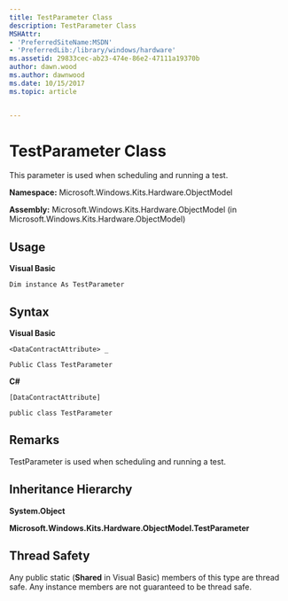 ```yaml
---
title: TestParameter Class
description: TestParameter Class
MSHAttr:
- 'PreferredSiteName:MSDN'
- 'PreferredLib:/library/windows/hardware'
ms.assetid: 29833cec-ab23-474e-86e2-47111a19370b
author: dawn.wood
ms.author: dawnwood
ms.date: 10/15/2017
ms.topic: article


---
```


# TestParameter Class


This parameter is used when scheduling and running a test.

**Namespace:** Microsoft.Windows.Kits.Hardware.ObjectModel

**Assembly:** Microsoft.Windows.Kits.Hardware.ObjectModel (in Microsoft.Windows.Kits.Hardware.ObjectModel)

## <span id="Usage"></span><span id="usage"></span><span id="USAGE"></span>Usage


**Visual Basic**

`Dim instance As TestParameter`

## <span id="Syntax"></span><span id="syntax"></span><span id="SYNTAX"></span>Syntax


**Visual Basic**

`<DataContractAttribute> _`

`Public Class TestParameter`

**C#**

`[DataContractAttribute]`

`public class TestParameter`

## <span id="Remarks"></span><span id="remarks"></span><span id="REMARKS"></span>Remarks


TestParameter is used when scheduling and running a test.

## <span id="Inheritance_Hierarchy"></span><span id="inheritance_hierarchy"></span><span id="INHERITANCE_HIERARCHY"></span>Inheritance Hierarchy


**System.Object**

   **Microsoft.Windows.Kits.Hardware.ObjectModel.TestParameter**

## <span id="Thread_Safety"></span><span id="thread_safety"></span><span id="THREAD_SAFETY"></span>Thread Safety


Any public static (**Shared** in Visual Basic) members of this type are thread safe. Any instance members are not guaranteed to be thread safe.

 

 






